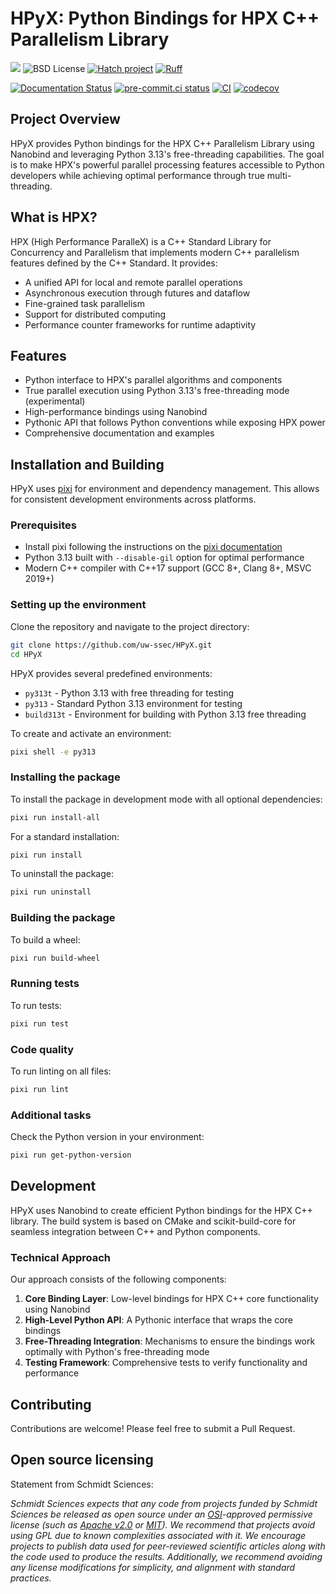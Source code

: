 # HPyX: Python Bindings for HPX C++ Parallelism Library

<span><img src="https://img.shields.io/badge/SSEC-Project-purple?logo=data:image/png;base64,iVBORw0KGgoAAAANSUhEUgAAAA0AAAAOCAQAAABedl5ZAAAACXBIWXMAAAHKAAABygHMtnUxAAAAGXRFWHRTb2Z0d2FyZQB3d3cuaW5rc2NhcGUub3Jnm+48GgAAAMNJREFUGBltwcEqwwEcAOAfc1F2sNsOTqSlNUopSv5jW1YzHHYY/6YtLa1Jy4mbl3Bz8QIeyKM4fMaUxr4vZnEpjWnmLMSYCysxTcddhF25+EvJia5hhCudULAePyRalvUteXIfBgYxJufRuaKuprKsbDjVUrUj40FNQ11PTzEmrCmrevPhRcVQai8m1PRVvOPZgX2JttWYsGhD3atbHWcyUqX4oqDtJkJiJHUYv+R1JbaNHJmP/+Q1HLu2GbNoSm3Ft0+Y1YMdPSTSwQAAAABJRU5ErkJggg==&style=plastic" /><span>
![BSD License](https://badgen.net/badge/license/BSD-3-Clause/blue)
[![Hatch project](https://img.shields.io/badge/%F0%9F%A5%9A-Hatch-4051b5.svg)](https://github.com/pypa/hatch)
[![Ruff](https://img.shields.io/endpoint?url=https://raw.githubusercontent.com/astral-sh/ruff/main/assets/badge/v2.json)](https://github.com/astral-sh/ruff)

[![Documentation Status](https://readthedocs.org/projects/ssec-python-project-template/badge/?version=latest)](https://ssec-python-project-template.readthedocs.io/en/latest/?badge=latest)
[![pre-commit.ci status](https://results.pre-commit.ci/badge/github/uw-ssec/python-project-template/main.svg)](https://results.pre-commit.ci/latest/github/uw-ssec/python-project-template/main)
[![CI](https://github.com/uw-ssec/python-project-template/actions/workflows/ci.yml/badge.svg)](https://github.com/uw-ssec/python-project-template/actions/workflows/ci.yml)
[![codecov](https://codecov.io/gh/uw-ssec/python-project-template/graph/badge.svg?token=13LYMLQBZL)](https://codecov.io/gh/uw-ssec/python-project-template)

## Project Overview

HPyX provides Python bindings for the HPX C++ Parallelism Library using Nanobind and leveraging Python 3.13's free-threading capabilities. The goal is to make HPX's powerful parallel processing features accessible to Python developers while achieving optimal performance through true multi-threading.

## What is HPX?

HPX (High Performance ParalleX) is a C++ Standard Library for Concurrency and Parallelism that implements modern C++ parallelism features defined by the C++ Standard. It provides:

- A unified API for local and remote parallel operations
- Asynchronous execution through futures and dataflow
- Fine-grained task parallelism
- Support for distributed computing
- Performance counter frameworks for runtime adaptivity

## Features

- Python interface to HPX's parallel algorithms and components
- True parallel execution using Python 3.13's free-threading mode (experimental)
- High-performance bindings using Nanobind
- Pythonic API that follows Python conventions while exposing HPX power
- Comprehensive documentation and examples

## Installation and Building

HPyX uses [pixi](https://pixi.sh/) for environment and dependency management.
This allows for consistent development environments across platforms.

### Prerequisites

- Install pixi following the instructions on the
  [pixi documentation](https://pixi.sh/latest/install/)
- Python 3.13 built with `--disable-gil` option for optimal performance
- Modern C++ compiler with C++17 support (GCC 8+, Clang 8+, MSVC 2019+)

### Setting up the environment

Clone the repository and navigate to the project directory:

```bash
git clone https://github.com/uw-ssec/HPyX.git
cd HPyX
```

HPyX provides several predefined environments:

- `py313t` - Python 3.13 with free threading for testing
- `py313` - Standard Python 3.13 environment for testing
- `build313t` - Environment for building with Python 3.13 free threading

To create and activate an environment:

```bash
pixi shell -e py313
```

### Installing the package

To install the package in development mode with all optional dependencies:

```bash
pixi run install-all
```

For a standard installation:

```bash
pixi run install
```

To uninstall the package:

```bash
pixi run uninstall
```

### Building the package

To build a wheel:

```bash
pixi run build-wheel
```

### Running tests

To run tests:

```bash
pixi run test
```

### Code quality

To run linting on all files:

```bash
pixi run lint
```

### Additional tasks

Check the Python version in your environment:

```bash
pixi run get-python-version
```

## Development

HPyX uses Nanobind to create efficient Python bindings for the HPX C++ library. The build system is based on CMake and scikit-build-core for seamless integration between C++ and Python components.

### Technical Approach

Our approach consists of the following components:

1. **Core Binding Layer**: Low-level bindings for HPX C++ core functionality using Nanobind
2. **High-Level Python API**: A Pythonic interface that wraps the core bindings
3. **Free-Threading Integration**: Mechanisms to ensure the bindings work optimally with Python's free-threading mode
4. **Testing Framework**: Comprehensive tests to verify functionality and performance

## Contributing

Contributions are welcome! Please feel free to submit a Pull Request.

## Open source licensing

Statement from Schmidt Sciences:

_Schmidt Sciences expects that any code from projects funded by Schmidt Sciences
be released as open source under an
[OSI](https://opensource.org/licenses)-approved permissive license (such as
[Apache v2.0](https://choosealicense.com/licenses/apache-2.0/) or
[MIT](https://choosealicense.com/licenses/mit/)). We recommend that projects
avoid using GPL due to known complexities associated with it. We encourage
projects to publish data used for peer-reviewed scientific articles along with
the code used to produce the results. Additionally, we recommend avoiding any
license modifications for simplicity, and alignment with standard practices._
